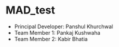 # MAD_test

- Principal Developer: Panshul Khurchwal
- Team Member 1: Pankaj Kushwaha
- Team Member 2: Kabir Bhatia
